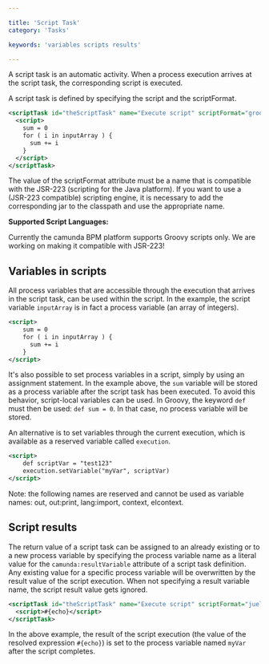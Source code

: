 ```yaml
---

title: 'Script Task'
category: 'Tasks'

keywords: 'variables scripts results'

---
```


A script task is an automatic activity. When a process execution arrives at the script task, the corresponding script is executed.

<div data-bpmn-symbol="scripttask" data-bpmn-symbol-name="Script Task"></div>

A script task is defined by specifying the script and the scriptFormat.

```xml
<scriptTask id="theScriptTask" name="Execute script" scriptFormat="groovy">
  <script>
    sum = 0
    for ( i in inputArray ) {
      sum += i
    }
  </script>
</scriptTask>
```

The value of the scriptFormat attribute must be a name that is compatible with the JSR-223 (scripting for the Java platform). If you want to use a (JSR-223 compatible) scripting engine, it is necessary to add the corresponding jar to the classpath and use the appropriate name.

<div class="alert alert-info">
  <strong>Supported Script Languages:</strong>
  <p>Currently the camunda BPM platform supports Groovy scripts only. We are working on making it compatible with JSR-223!</p>  
</div>

## Variables in scripts

All process variables that are accessible through the execution that arrives in the script task, can be used within the script. In the example, the script variable `inputArray` is in fact a process variable (an array of integers).

```xml
<script>
    sum = 0
    for ( i in inputArray ) {
      sum += i
    }
</script>
```

It's also possible to set process variables in a script, simply by using an assignment statement. In the example above, the `sum` variable will be stored as a process variable after the script task has been executed. To avoid this behavior, script-local variables can be used. In Groovy, the keyword `def` must then be used: `def sum = 0`. In that case, no process variable will be stored.

An alternative is to set variables through the current execution, which is available as a reserved variable called `execution`.

```xml
<script>
    def scriptVar = "test123"
    execution.setVariable("myVar", scriptVar)
</script>    
```
  
Note: the following names are reserved and cannot be used as variable names: out, out:print, lang:import, context, elcontext.

## Script results

The return value of a script task can be assigned to an already existing or to a new process variable by specifying the process variable name as a literal value for the `camunda:resultVariable` attribute of a script task definition. Any existing value for a specific process variable will be overwritten by the result value of the script execution. When not specifying a result variable name, the script result value gets ignored.

```xml
<scriptTask id="theScriptTask" name="Execute script" scriptFormat="juel" camunda:resultVariable="myVar">
  <script>#{echo}</script>
</scriptTask>    
```
   
In the above example, the result of the script execution (the value of the resolved expression `#{echo}`) is set to the process variable named `myVar` after the script completes. 
